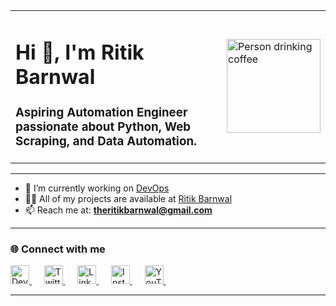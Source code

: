 <table>
  <tr>
    <td valign="top">
      <h1>Hi 👋, I'm Ritik Barnwal</h1>
      <h3>Aspiring Automation Engineer passionate about Python, Web Scraping, and Data Automation.</h3>
    </td>
    <td>
      <a href="https://skillquestcircle.vercel.app/">
      <img src="https://media.giphy.com/media/Ob1o2Urcs8Cvod4NhM/giphy.gif" width="150" alt="Person drinking coffee" />
      </a>
      </td>
  </tr>
</table>

---

- 🔭 I’m currently working on [DevOps](https://github.com/theritikbarnwal/DevOps)  
- 👨‍💻 All of my projects are available at [Ritik Barnwal](https://theritikbarnwal-portfolio.vercel.app/)  
- 📫 Reach me at: **theritikbarnwal@gmail.com**

---

### 🌐 Connect with me

<p>
  <a href="https://dev.to/theritikbarnwal">
    <img src="https://raw.githubusercontent.com/rahuldkjain/github-profile-readme-generator/master/src/images/icons/Social/devto.svg" alt="Dev.to" height="30" width="30" />
  </a>&nbsp;&nbsp;&nbsp;&nbsp;
  <a href="https://twitter.com/theritikbarnwal">
    <img src="https://raw.githubusercontent.com/rahuldkjain/github-profile-readme-generator/master/src/images/icons/Social/twitter.svg" alt="Twitter" height="30" width="30" />
  </a>&nbsp;&nbsp;&nbsp;&nbsp;
  <a href="https://linkedin.com/in/theritikbarnwal">
    <img src="https://raw.githubusercontent.com/rahuldkjain/github-profile-readme-generator/master/src/images/icons/Social/linked-in-alt.svg" alt="LinkedIn" height="30" width="30" />
  </a>&nbsp;&nbsp;&nbsp;&nbsp;
  <a href="https://instagram.com/theritikbarnwal">
    <img src="https://raw.githubusercontent.com/rahuldkjain/github-profile-readme-generator/master/src/images/icons/Social/instagram.svg" alt="Instagram" height="30" width="30" />
  </a>&nbsp;&nbsp;&nbsp;&nbsp;
  <a href="https://www.youtube.com/c/theritikbarnwal">
    <img src="https://raw.githubusercontent.com/rahuldkjain/github-profile-readme-generator/master/src/images/icons/Social/youtube.svg" alt="YouTube" height="30" width="30" />
  </a>&nbsp;&nbsp;&nbsp;&nbsp;
</p>

---
